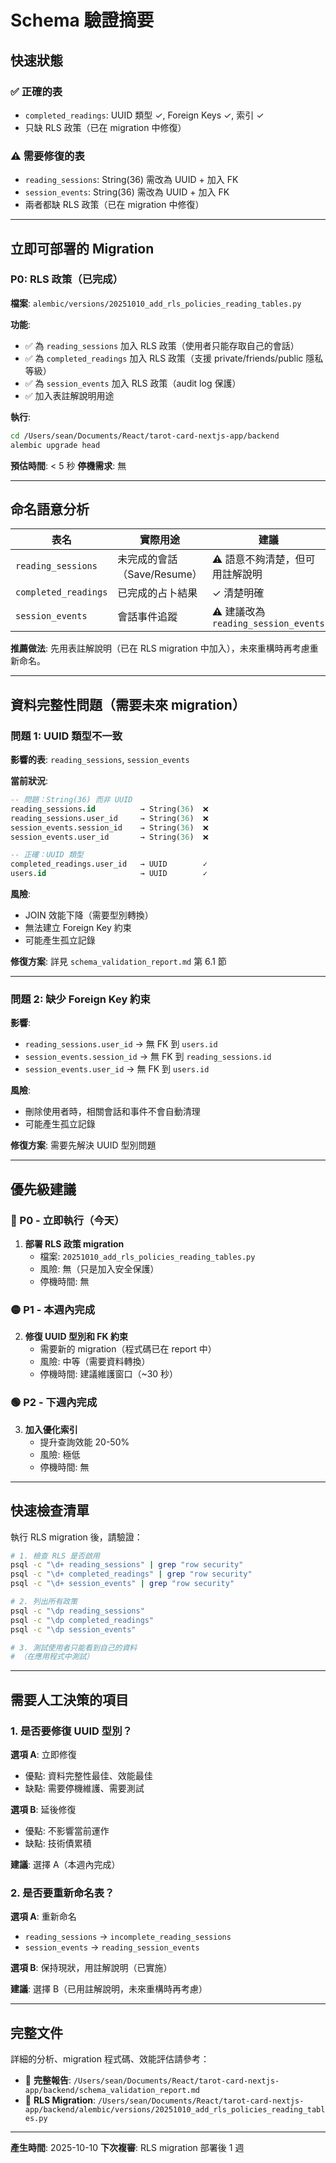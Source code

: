 # Schema 驗證摘要

## 快速狀態

### ✅ 正確的表
- `completed_readings`: UUID 類型 ✓, Foreign Keys ✓, 索引 ✓
- 只缺 RLS 政策（已在 migration 中修復）

### ⚠️ 需要修復的表
- `reading_sessions`: String(36) 需改為 UUID + 加入 FK
- `session_events`: String(36) 需改為 UUID + 加入 FK
- 兩者都缺 RLS 政策（已在 migration 中修復）

---

## 立即可部署的 Migration

### P0: RLS 政策（已完成）

**檔案**: `alembic/versions/20251010_add_rls_policies_reading_tables.py`

**功能**:
- ✅ 為 `reading_sessions` 加入 RLS 政策（使用者只能存取自己的會話）
- ✅ 為 `completed_readings` 加入 RLS 政策（支援 private/friends/public 隱私等級）
- ✅ 為 `session_events` 加入 RLS 政策（audit log 保護）
- ✅ 加入表註解說明用途

**執行**:
```bash
cd /Users/sean/Documents/React/tarot-card-nextjs-app/backend
alembic upgrade head
```

**預估時間**: < 5 秒
**停機需求**: 無

---

## 命名語意分析

| 表名 | 實際用途 | 建議 |
|------|---------|------|
| `reading_sessions` | 未完成的會話（Save/Resume） | ⚠️ 語意不夠清楚，但可用註解說明 |
| `completed_readings` | 已完成的占卜結果 | ✓ 清楚明確 |
| `session_events` | 會話事件追蹤 | ⚠️ 建議改為 `reading_session_events` |

**推薦做法**: 先用表註解說明（已在 RLS migration 中加入），未來重構時再考慮重新命名。

---

## 資料完整性問題（需要未來 migration）

### 問題 1: UUID 類型不一致

**影響的表**: `reading_sessions`, `session_events`

**當前狀況**:
```sql
-- 問題：String(36) 而非 UUID
reading_sessions.id          → String(36)  ❌
reading_sessions.user_id     → String(36)  ❌
session_events.session_id    → String(36)  ❌
session_events.user_id       → String(36)  ❌

-- 正確：UUID 類型
completed_readings.user_id   → UUID        ✓
users.id                     → UUID        ✓
```

**風險**:
- JOIN 效能下降（需要型別轉換）
- 無法建立 Foreign Key 約束
- 可能產生孤立記錄

**修復方案**: 詳見 `schema_validation_report.md` 第 6.1 節

---

### 問題 2: 缺少 Foreign Key 約束

**影響**:
- `reading_sessions.user_id` → 無 FK 到 `users.id`
- `session_events.session_id` → 無 FK 到 `reading_sessions.id`
- `session_events.user_id` → 無 FK 到 `users.id`

**風險**:
- 刪除使用者時，相關會話和事件不會自動清理
- 可能產生孤立記錄

**修復方案**: 需要先解決 UUID 型別問題

---

## 優先級建議

### 🔴 P0 - 立即執行（今天）
1. **部署 RLS 政策 migration**
   - 檔案: `20251010_add_rls_policies_reading_tables.py`
   - 風險: 無（只是加入安全保護）
   - 停機時間: 無

### 🟡 P1 - 本週內完成
2. **修復 UUID 型別和 FK 約束**
   - 需要新的 migration（程式碼已在 report 中）
   - 風險: 中等（需要資料轉換）
   - 停機時間: 建議維護窗口（~30 秒）

### 🟢 P2 - 下週內完成
3. **加入優化索引**
   - 提升查詢效能 20-50%
   - 風險: 極低
   - 停機時間: 無

---

## 快速檢查清單

執行 RLS migration 後，請驗證：

```bash
# 1. 檢查 RLS 是否啟用
psql -c "\d+ reading_sessions" | grep "row security"
psql -c "\d+ completed_readings" | grep "row security"
psql -c "\d+ session_events" | grep "row security"

# 2. 列出所有政策
psql -c "\dp reading_sessions"
psql -c "\dp completed_readings"
psql -c "\dp session_events"

# 3. 測試使用者只能看到自己的資料
# （在應用程式中測試）
```

---

## 需要人工決策的項目

### 1. 是否要修復 UUID 型別？

**選項 A**: 立即修復
- 優點: 資料完整性最佳、效能最佳
- 缺點: 需要停機維護、需要測試

**選項 B**: 延後修復
- 優點: 不影響當前運作
- 缺點: 技術債累積

**建議**: 選擇 A（本週內完成）

### 2. 是否要重新命名表？

**選項 A**: 重新命名
- `reading_sessions` → `incomplete_reading_sessions`
- `session_events` → `reading_session_events`

**選項 B**: 保持現狀，用註解說明（已實施）

**建議**: 選擇 B（已用註解說明，未來重構時再考慮）

---

## 完整文件

詳細的分析、migration 程式碼、效能評估請參考：
- 📄 **完整報告**: `/Users/sean/Documents/React/tarot-card-nextjs-app/backend/schema_validation_report.md`
- 🔧 **RLS Migration**: `/Users/sean/Documents/React/tarot-card-nextjs-app/backend/alembic/versions/20251010_add_rls_policies_reading_tables.py`

---

**產生時間**: 2025-10-10
**下次複審**: RLS migration 部署後 1 週

